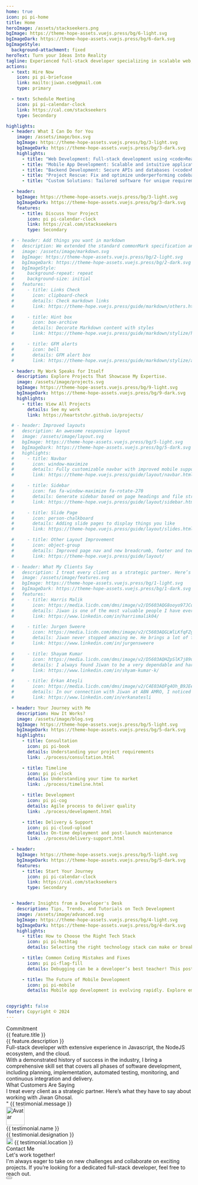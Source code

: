 ```yaml
---
home: true
icon: pi pi-home
title: Home
heroImage: /assets/stackseekers.png
bgImage: https://theme-hope-assets.vuejs.press/bg/6-light.svg
bgImageDark: https://theme-hope-assets.vuejs.press/bg/6-dark.svg
bgImageStyle:
  background-attachment: fixed
heroText: Turn your Ideas Into Reality
tagline: Experienced full-stack developer specializing in scalable web, mobile, and software solutions. Let’s bring your vision to life.
actions:
  - text: Hire Now
    icon: pi pi-briefcase
    link: mailto:jiwan.cse@gmail.com
    type: primary

  - text: Schedule Meeting
    icon: pi pi-calendar-clock
    link: https://cal.com/stackseekers
    type: Secondary

highlights:
  - header: What I Can Do for You
    image: /assets/image/box.svg
    bgImage: https://theme-hope-assets.vuejs.press/bg/3-light.svg
    bgImageDark: https://theme-hope-assets.vuejs.press/bg/3-dark.svg
    highlights:
      - title: "Web Development: Full-stack development using <code>React.Js</code>, <code>Vue.Js</code>, and <code>Node.Js</code>"
      - title: "Mobile App Development: Scalable and intuitive applications using <code>React Native</code>"
      - title: "Backend Development: Secure APIs and databases (<code>MongoDB</code>, <code>SQL</code>)"
      - title: "Project Rescue: Fix and optimize underperforming codebases"
      - title: "Custom Solutions: Tailored software for unique requirements"

  - header: 
    bgImage: https://theme-hope-assets.vuejs.press/bg/3-light.svg
    bgImageDark: https://theme-hope-assets.vuejs.press/bg/3-dark.svg
    features:
      - title: Discuss Your Project
        icon: pi pi-calendar-clock
        link: https://cal.com/stackseekers
        type: Secondary

  # - header: Add things you want in markdown
  #   description: We extended the standard commonMark specification and added tons of new features for you.
  #   image: /assets/image/markdown.svg
  #   bgImage: https://theme-hope-assets.vuejs.press/bg/2-light.svg
  #   bgImageDark: https://theme-hope-assets.vuejs.press/bg/2-dark.svg
  #   bgImageStyle:
  #     background-repeat: repeat
  #     background-size: initial
  #   features:
  #     - title: Links Check
  #       icon: clipboard-check
  #       details: Check markdown links
  #       link: https://theme-hope.vuejs.press/guide/markdown/others.html#link-check

  #     - title: Hint box
  #       icon: box-archive
  #       details: Decorate Markdown content with styles
  #       link: https://theme-hope.vuejs.press/guide/markdown/stylize/hint.html

  #     - title: GFM alerts
  #       icon: bell
  #       details: GFM alert box
  #       link: https://theme-hope.vuejs.press/guide/markdown/stylize/alert.html

  - header: My Work Speaks for Itself
    description: Explore Projects That Showcase My Expertise.
    image: /assets/image/projects.svg
    bgImage: https://theme-hope-assets.vuejs.press/bg/9-light.svg
    bgImageDark: https://theme-hope-assets.vuejs.press/bg/9-dark.svg
    highlights:
      - title: View All Projects
        details: See my work
        link: https://heartstchr.github.io/projects/

  # - header: Improved layouts
  #   description: An awesome responsive layout
  #   image: /assets/image/layout.svg
  #   bgImage: https://theme-hope-assets.vuejs.press/bg/5-light.svg
  #   bgImageDark: https://theme-hope-assets.vuejs.press/bg/5-dark.svg
  #   highlights:
  #     - title: Navbar
  #       icon: window-maximize
  #       details: Fully customizable navbar with improved mobile support
  #       link: https://theme-hope.vuejs.press/guide/layout/navbar.html

  #     - title: Sidebar
  #       icon: fas fa-window-maximize fa-rotate-270
  #       details: Generate sidebar based on page headings and file structure
  #       link: https://theme-hope.vuejs.press/guide/layout/sidebar.html

  #     - title: Slide Page
  #       icon: person-chalkboard
  #       details: Adding slide pages to display things you like
  #       link: https://theme-hope.vuejs.press/guide/layout/slides.html

  #     - title: Other Layout Improvement
  #       icon: object-group
  #       details: Improved page nav and new breadcrumb, footer and toc. We also bring you a brand new homepage.
  #       link: https://theme-hope.vuejs.press/guide/layout/

  # - header: What My Clients Say
  #   description: I treat every client as a strategic partner. Here’s what they have to say about working with Jiwan Ghosal.
  #   image: /assets/image/features.svg
  #   bgImage: https://theme-hope-assets.vuejs.press/bg/1-light.svg
  #   bgImageDark: https://theme-hope-assets.vuejs.press/bg/1-dark.svg
  #   features:
  #     - title: Harris Malik 
  #       icon: https://media.licdn.com/dms/image/v2/D5603AQG8ooyo97JCoA/profile-displayphoto-shrink_100_100/profile-displayphoto-shrink_100_100/0/1682841547783?e=1738195200&v=beta&t=JARoSOLbmEvkdoSPUN0KudV6as1XSLEzxngLUDb9S6c
  #       details: Jiwan is one of the most valuable people I have ever met. He is smart, professional, and never fails to surprise us with creative solutions to difficult problems. Jiwan's personality and skills would be a great asset to any company. Highly recommended.
  #       link: https://www.linkedin.com/in/harrismalik04/

  #     - title: Jurgen Sweere
  #       icon: https://media.licdn.com/dms/image/v2/C5603AQGLWlLKfqFZgw/profile-displayphoto-shrink_100_100/profile-displayphoto-shrink_100_100/0/1516235161685?e=1738195200&v=beta&t=UF337AJukgtr4CHB2h-M-Azrt31Y24z3Q2lRBTiIk_c
  #       details: Jiwan never stopped amazing me. He brings a lot of front-end knowledge to the table and is able to quickly learn anything new. Jiwan is a great colleague to have!
  #       link: https://www.linkedin.com/in/jurgensweere

  #     - title: Shayam Kumar
  #       icon: https://media.licdn.com/dms/image/v2/D5603AQHZpSlK7j89uA/profile-displayphoto-shrink_100_100/profile-displayphoto-shrink_100_100/0/1698672442801?e=1738195200&v=beta&t=lXm4yDQlyLnGzUFtfzqjDGEgBzttasSc03uUb5s0ZVc
  #       details: I always found Jiwan to be a very dependable and hardworking. Many times he went above and beyond to meet the product requirements; it might be either working overtime to release the project on time or working with other teams to get the production issue fixed. Jiwan is always the go-to person.
  #       link: https://www.linkedin.com/in/shyam-kumar-k/

  #     - title: Erkan Ateşli
  #       icon: https://media.licdn.com/dms/image/v2/C4E03AQFg4Oh_B9JEeQ/profile-displayphoto-shrink_100_100/profile-displayphoto-shrink_100_100/0/1621625662967?e=1738195200&v=beta&t=Pe3O7c2KVXVkPPfb7cs06mLOgmvBHxUufz1hWnUDVCI
  #       details: In our connection with Jiwan at ABN AMRO, I noticed that he has a lot of knowledge in his field of expertise. He can transfer his knowledge easily to others. With his strong analytics skills, he can handle complex questions as usual. Jiwan is a brave colleague I’ve met, and we had a lot of fun during the India visit and especially at the party
  #       link: https://www.linkedin.com/in/erkanatesli

  - header: Your Journey with Me
    description: How It Works?
    image: /assets/image/blog.svg
    bgImage: https://theme-hope-assets.vuejs.press/bg/5-light.svg
    bgImageDark: https://theme-hope-assets.vuejs.press/bg/5-dark.svg
    highlights:
      - title: Consultation
        icon: pi pi-book
        details: Understanding your project requirements
        link: ./process/consultation.html

      - title: Timeline
        icon: pi pi-clock
        details: Understanding your time to market
        link: ./process/timeline.html

      - title: Development
        icon: pi pi-cog
        details: Agile process to deliver quality
        link: ./process/development.html

      - title: Delivery & Support
        icon: pi pi-cloud-upload
        details: On-time deployment and post-launch maintenance
        link: ./process/delivery-support.html

  - header: 
    bgImage: https://theme-hope-assets.vuejs.press/bg/5-light.svg
    bgImageDark: https://theme-hope-assets.vuejs.press/bg/5-dark.svg
    features:
      - title: Start Your Journey
        icon: pi pi-calendar-clock
        link: https://cal.com/stackseekers
        type: Secondary


  - header: Insights from a Developer's Desk
    description: Tips, Trends, and Tutorials on Tech Development
    image: /assets/image/advanced.svg
    bgImage: https://theme-hope-assets.vuejs.press/bg/4-light.svg
    bgImageDark: https://theme-hope-assets.vuejs.press/bg/4-dark.svg
    highlights:
      - title: How to Choose the Right Tech Stack
        icon: pi pi-hashtag
        details: Selecting the right technology stack can make or break your project. Learn how to evaluate frameworks, databases, and tools based on scalability, budget, and your specific requirements. This guide simplifies the decision-making process for developers and businesses alike.

      - title: Common Coding Mistakes and Fixes
        icon: pi pi-flag-fill
        details: Debugging can be a developer’s best teacher! This post highlights the most frequent coding errors across languages, from logic flaws to syntax issues, and offers practical solutions to fix and prevent them. Ideal for coders looking to sharpen their skills.

      - title: The Future of Mobile Development
        icon: pi pi-mobile
        details: Mobile app development is evolving rapidly. Explore emerging trends like AI integration, cross-platform frameworks, and 5G optimization that are reshaping the industry. Stay ahead of the curve with insights into what’s next for mobile technology.


copyright: false
footer: Copyright © 2024
---
```


<div class="my-4">
  <div class="my-4 font-bold text-5xl text-center">Commitment</div>
  <div class="grid mt-4">
    <div class="md:col col-12 text-center" v-for="feature in features" :key="feature.title">
      <i :class="feature.icon" class="m-auto text-400 pl-3" style="font-size: 5rem"></i>
      <div class="mt-4 font-bold text-base">{{ feature.title }}</div>
      <div class="mt-2 text-sm">
        {{ feature.description }}
      </div>
    </div>
  </div>
</div>
<div class="text-md text-2xl mt-8">Full-stack developer with extensive experience in Javascript, the NodeJS ecosystem, and the cloud.</div>
<div class="my-4">
With a demonstrated history of success in the industry, I bring a comprehensive skill set that covers all phases of software development, including planning, implementation, automated testing, monitoring, and continuous integration and delivery.
</div>

<div class="my-8">
  <div class="text-center">
    <div class="text-6xl font-bold">What Customers Are Saying</div>
    <div class="my-4 text-md">I treat every client as a strategic partner. Here’s what they have to say about working with Jiwan Ghosal.</div>
  </div>
  <div class="my-4 text-center text-md overflow-x-scroll ">
    <div class="flex flex-row align-items-center">
      <div class="md:col-6 col-12 surface-card shadow-1 border-round-md p-2 m-2 text-900" v-for="(testimonial, index) in testimonials" :key="index">
        <div class="font-italic mb-8">
          <div><span class="font-bold text-7xl">"</span> {{ testimonial.message }}</div>
        </div>
        <div class="flex align-items-center">
          <img :src="testimonial.avatar" alt="Avatar" class="border-circle" width="50px" />
          <a :href="testimonial.link" target="_blank">
            <div class="flex flex-column align-items-start ml-2">
              <div>{{ testimonial.name }}</div>
              <div>{{ testimonial.designation }}</div>
              <div>
                <img :alt="testimonial.name" src="https://primefaces.org/cdn/primevue/images/flag/flag_placeholder.png" :class="`flag flag-${testimonial.code.toLowerCase()} mr-2`" style="width: 18px" />
                {{ testimonial.location }}
              </div>
            </div>
          </a>
        </div>
      </div>
    </div>
  </div>
</div>

<div class="pt-8 surface-100 border-round-md text-900">
  <div class="text-center">
    <div class="text-6xl font-bold">Contact Me</div>
    <div class="my-4 text-md">Let's work together!</div>
  </div>
  <div class="my-4 text-center text-md">I'm always eager to take on new challenges and collaborate on exciting projects. If you’re looking for a dedicated full-stack developer, feel free to reach out.
  </div>
  <a href="mailto:jiwan.cse@gmail.com" size="large" color="deeppink" class="flex justify-content-center text-center no-underline"> 
    <Button label="Send email" icon="pi pi-envelope" severity="info" />
  </a>
  <div class="flex flex-row justify-content-end flex-wrap gap-4 p-3 mx-6">
    <a
      v-for="(socialElement, socialIndex) in social"
      :key="socialIndex"
      :href="socialElement.url"
      target="_blank"
      class="flex flex-row text-600 gap-2"
      >
      <i :class="socialElement.icon" style="font-size: 1rem"></i>
      </a>
  </div>
</div>

<script setup lang="ts">
  const social= [
    { label: 'linkedin', icon: 'pi pi-linkedin', url: 'https://www.linkedin.com/in/jiwanghosal/' },
    { label: 'stackoverflow', icon: 'pi pi-chart-bar', url: 'https://stackoverflow.com/users/10376224/stchr?tab=profile' },
    { label: 'Facebook', icon: 'pi pi-facebook', url: 'https://www.facebook.com/profile.php?id=61568807672853' },
    { label: 'Instagram', icon: 'pi pi-instagram', url: 'https://www.instagram.com/jiwan_ghosal/' },
    { label: 'youtube', icon: 'pi pi-youtube', url: 'https://www.youtube.com/@stackseekers' },
  ]
  const testimonials = [
    {
      name: 'Harris Malik',
      designation: 'Senior Product Manager at 8x8',
      message: 'Jiwan is one of the most valuable people I have ever met. He is smart, professional, and never fails to surprise us with creative solutions to difficult problems. Jiwan\'s personality and skills would be a great asset to any company. Highly recommended.',
      avatar: 'https://media.licdn.com/dms/image/v2/D5603AQG8ooyo97JCoA/profile-displayphoto-shrink_100_100/profile-displayphoto-shrink_100_100/0/1682841547783?e=1738195200&v=beta&t=JARoSOLbmEvkdoSPUN0KudV6as1XSLEzxngLUDb9S6c',
      link: 'https://www.linkedin.com/in/harrismalik04/',
      location: 'Malaysia',
      code: 'my'
    },
    {
      name: 'Jurgen Sweere',
      designation: 'Front End Expert at ABN Amro',
      message: 'Jiwan never stopped amazing me. He brings a lot of front-end knowledge to the table and is able to quickly learn anything new. Jiwan is a great colleague to have!',
      avatar: 'https://media.licdn.com/dms/image/v2/C5603AQGLWlLKfqFZgw/profile-displayphoto-shrink_100_100/profile-displayphoto-shrink_100_100/0/1516235161685?e=1738195200&v=beta&t=UF337AJukgtr4CHB2h-M-Azrt31Y24z3Q2lRBTiIk_c',
      link: 'https://www.linkedin.com/in/jurgensweere',
      location: 'The Netherlands',
      code: 'nl'
    },
    {
      name: 'Shyam Kumar',
      designation: 'Senior Product Manager at Angel One',
      message: 'I had the pleasure of working with Jiwan for around 2 years. I always found him to be a very dependable and hardworking colleague. Many times he went above and beyond to meet the product requirements; it might be either working overtime to release the project on time or working with other teams to get the production issue fixed. He was always the go-to person on the team. I wish him all the best in his future endeavors, and I can fully vouch that he will give his 100% every time.',
      avatar: 'https://media.licdn.com/dms/image/v2/D5603AQHZpSlK7j89uA/profile-displayphoto-shrink_100_100/profile-displayphoto-shrink_100_100/0/1698672442801?e=1738195200&v=beta&t=lXm4yDQlyLnGzUFtfzqjDGEgBzttasSc03uUb5s0ZVc',
      link: 'https://www.linkedin.com/in/shyam-kumar-k/',
      location: 'India',
      code: 'in'
    },
    {
      name: 'Erkan Ateşli',
      designation: 'Chapter Lead at ABN AMRO Bank N.V.',
      message: 'In our connection with Jiwan at ABN AMRO, I noticed that he has a lot of knowledge in his field of expertise. He can transfer his knowledge easily to others. With his strong analytics skills, he can handle complex questions as usual. Jiwan is a brave colleague I’ve met, and we had a lot of fun during the India visit and especially at the party. ',
      avatar: 'https://media.licdn.com/dms/image/v2/C4E03AQFg4Oh_B9JEeQ/profile-displayphoto-shrink_100_100/profile-displayphoto-shrink_100_100/0/1621625662967?e=1738195200&v=beta&t=Pe3O7c2KVXVkPPfb7cs06mLOgmvBHxUufz1hWnUDVCI',
      link: 'https://www.linkedin.com/in/erkanatesli',
      location: 'The Netherlands',
      code: 'nl'
    }
  ];
  const features = [
    {
      icon: 'pi pi-tag',
      title: 'No minimum order',
      description: 'Try our service without any hassle.'
    },
    {
      icon: 'pi pi-bolt',
      title: 'Fast Delivery',
      description: 'I have got you covered.'
    },
    {
      icon: 'pi pi-calendar-clock',
      title: 'Support',
      description: 'I am here to help!'
    },
    {
      icon: 'pi pi-eye',
      title: 'Free Demo',
      description: 'Free demo biweekly to update progress.'
    }
  ]
</script>
